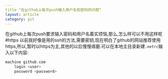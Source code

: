 ```yaml
---
title "在github上每次push输入用户名和密码的问题"
layout: article
category: git
---
```

在github上每次push要求输入密码和用户名着实烦恼,那么,怎么样可以不用这样呢
#https
以前我好像是用的ssh的方法,需要密钥,现在明白了github的网站推荐使用https,所以,暂时以https为主,其他的以后慢慢琢磨.可以在本地主目录新建`.netrc`输入以下内容:
``` c
machine github.com
	login <user>
	password <password>
```
